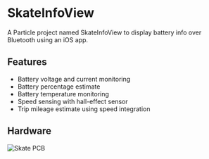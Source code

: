 # SkateInfoView

A Particle project named SkateInfoView to display battery info over Bluetooth using an iOS app.

## Features

- Battery voltage and current monitoring
- Battery percentage estimate
- Battery temperature monitoring
- Speed sensing with hall-effect sensor
- Trip mileage estimate using speed integration

## Hardware

![Skate PCB](https://user-images.githubusercontent.com/47908040/197680026-56f95374-6045-4eba-9026-3f79cdce41b8.jpg)

